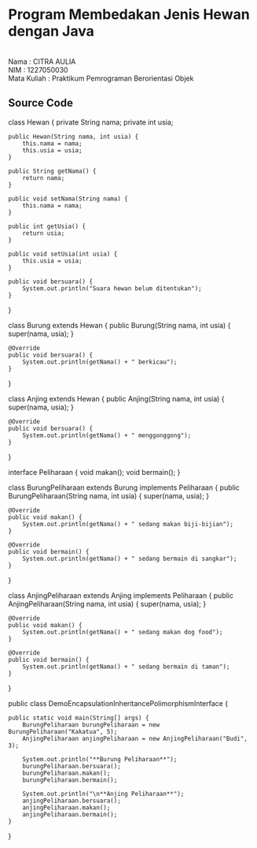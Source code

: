 # Program Membedakan Jenis Hewan dengan Java
<br> Nama        : CITRA AULIA
<br> NIM         : 1227050030
<br> Mata Kuliah : Praktikum Pemrograman Berorientasi Objek

## Source Code
class Hewan {
    private String nama;
    private int usia;

    public Hewan(String nama, int usia) {
        this.nama = nama;
        this.usia = usia;
    }

    public String getNama() {
        return nama;
    }

    public void setNama(String nama) {
        this.nama = nama;
    }

    public int getUsia() {
        return usia;
    }

    public void setUsia(int usia) {
        this.usia = usia;
    }

    public void bersuara() {
        System.out.println("Suara hewan belum ditentukan");
    }
}

class Burung extends Hewan {
    public Burung(String nama, int usia) {
        super(nama, usia);
    }

    @Override
    public void bersuara() {
        System.out.println(getNama() + " berkicau");
    }
}

class Anjing extends Hewan {
    public Anjing(String nama, int usia) {
        super(nama, usia);
    }

    @Override
    public void bersuara() {
        System.out.println(getNama() + " menggonggong");
    }
}

interface Peliharaan {
    void makan();
    void bermain();
}

class BurungPeliharaan extends Burung implements Peliharaan {
    public BurungPeliharaan(String nama, int usia) {
        super(nama, usia);
    }

    @Override
    public void makan() {
        System.out.println(getNama() + " sedang makan biji-bijian");
    }

    @Override
    public void bermain() {
        System.out.println(getNama() + " sedang bermain di sangkar");
    }
}

class AnjingPeliharaan extends Anjing implements Peliharaan {
    public AnjingPeliharaan(String nama, int usia) {
        super(nama, usia);
    }

    @Override
    public void makan() {
        System.out.println(getNama() + " sedang makan dog food");
    }

    @Override
    public void bermain() {
        System.out.println(getNama() + " sedang bermain di taman");
    }
}

public class DemoEncapsulationInheritancePolimorphismInterface {

    public static void main(String[] args) {
        BurungPeliharaan burungPeliharaan = new BurungPeliharaan("Kakatua", 5);
        AnjingPeliharaan anjingPeliharaan = new AnjingPeliharaan("Budi", 3);

        System.out.println("**Burung Peliharaan**");
        burungPeliharaan.bersuara();
        burungPeliharaan.makan();
        burungPeliharaan.bermain();

        System.out.println("\n**Anjing Peliharaan**");
        anjingPeliharaan.bersuara();
        anjingPeliharaan.makan();
        anjingPeliharaan.bermain();
    }
}
